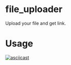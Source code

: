 # file_uploader
Upload your file and get link.
# Usage
[![asciicast](https://asciinema.org/a/14.png)](https://asciinema.org/a/segBIQOeawOj9NMIfSiXF4jGD)
